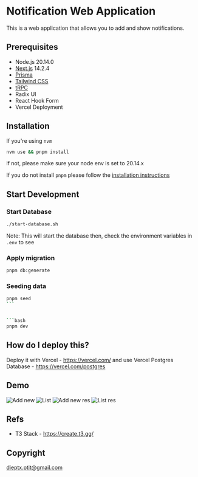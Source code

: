 # Notification Web Application

This is a web application that allows you to add and show notifications.

## Prerequisites

- Node.js 20.14.0
- [Next.js](https://nextjs.org) 14.2.4
- [Prisma](https://prisma.io)
- [Tailwind CSS](https://tailwindcss.com)
- [tRPC](https://trpc.io)
- Radix UI
- React Hook Form
- Vercel Deployment

## Installation

If you're using `nvm`

```bash
nvm use && pnpm install
```

if not, please make sure your node env is set to 20.14.x

If you do not install `pnpm` please follow the [installation instructions](https://pnpm.io/installation)

## Start Development

### Start Database

```bash
./start-database.sh
```

Note: This will start the database then, check the environment variables in `.env` to see

### Apply migration

```bash
pnpm db:generate
```

### Seeding data

````bash
pnpm seed
```


```bash
pnpm dev
````

## How do I deploy this?

Deploy it with Vercel - https://vercel.com/
and use Vercel Postgres Database - https://vercel.com/postgres

## Demo

![Add new](./demo/pic-1.png?raw=true "Add new")
![List](./demo/pic-2.png?raw=true "List")
![Add new res](./demo/pic-3.png?raw=true "Add new res")
![List res](./demo/pic-4.png?raw=true "List res")

## Refs

- T3 Stack - https://create.t3.gg/

## Copyright

dieptx.ptit@gmail.com
